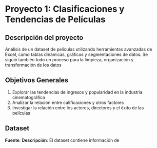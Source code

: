 # Proyecto 1: Clasificaciones y Tendencias de Películas
## Descripción del proyecto
Análisis de un dataset de películas utilizando herramientas avanzadas de Excel, como tablas dinámicas, gráficos y segmentaciones de datos. Se siguió también todo un proceso para la limpieza, organización y transformación de los datos
## Objetivos Generales
1. Explorar las tendencias de ingresos y popularidad en la industria cinematográfica
2. Analizar la relación entre calificaciones y otros factores
3. Investigar la relación entre los actores, directores y el éxito de las películas
## Dataset
**Fuente**: 
**Descripción**: El dataset contiene información de 
